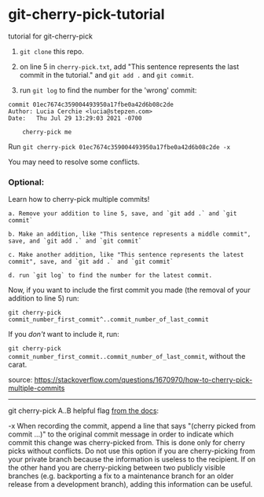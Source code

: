 # git-cherry-pick-tutorial
tutorial for git-cherry-pick

1. `git clone` this repo. 

2. on line 5 in `cherry-pick.txt`, add "This sentence represents the last commit in the tutorial." and `git add .` and `git commit`. 

3. run `git log` to find the number for the 'wrong' commit:

```
commit 01ec7674c359004493950a17fbe0a42d6b08c2de
Author: Lucia Cerchie <lucia@stepzen.com>
Date:   Thu Jul 29 13:29:03 2021 -0700

    cherry-pick me
```


Run `git cherry-pick 01ec7674c359004493950a17fbe0a42d6b08c2de -x` 

You may need to resolve some conflicts.

### Optional: 

Learn how to cherry-pick multiple commits!

    a. Remove your addition to line 5, save, and `git add .` and `git commit`

    b. Make an addition, like "This sentence represents a middle commit", save, and `git add .` and `git commit`

    c. Make another addition, like "This sentence represents the latest commit", save, and `git add .` and `git commit`

    d. run `git log` to find the number for the latest commit. 


Now, if you want to include the first commit you made (the removal of your addition to line 5) run:

`git cherry-pick commit_number_first_commit^..commit_number_of_last_commit`

If you _don't_ want to include it, run:

`git cherry-pick commit_number_first_commit..commit_number_of_last_commit`, without the carat. 

source: https://stackoverflow.com/questions/1670970/how-to-cherry-pick-multiple-commits

______________________

git cherry-pick A..B
helpful flag [from the docs](https://git-scm.com/docs/git-cherry-pick):

-x
When recording the commit, append a line that says "(cherry picked from commit …​)" to the original commit message in order to indicate which commit this change was cherry-picked from. 
This is done only for cherry picks without conflicts. Do not use this option if you are cherry-picking from your private branch because the information is useless to the recipient. 
If on the other hand you are cherry-picking between two publicly visible branches (e.g. backporting a fix to a maintenance branch for an older release from a development branch), adding this information can be useful.

